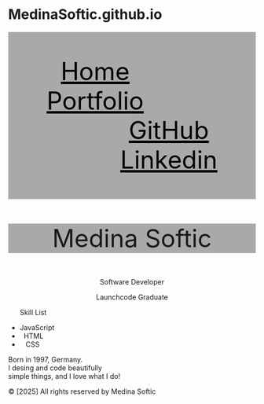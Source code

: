 # MedinaSoftic.github.io
<html>
<head>
<title>Profile Page</title>
</head>
<body>
<div style="text-align: center; background-color:darkgrey; padding: 50px;">
        <a style="color:black; padding-right: 150px; font-size: 50px;" href="">Home</a>
        <a style="color:black; padding-right: 150px; font-size: 50px;" href="">Portfolio</a>
        <a style="color:black; padding-left: 150px; font-size: 50px;" href="https://github.com/MedinaSoftic?tab=repositories">GitHub</a>
        <a style="color:black; padding-left: 150px; font-size: 50px;" href="https://www.linkedin.com/in/medina-softic-363015200/">Linkedin</a>
  </div>
    <p class="p1" style="text-align:center; background-color:darkgrey; font-size: 50px">Medina Softic</p1>
        <p style="text-align:center;">Software Developer</p>
            <p style="text-align:center;">Launchcode Graduate</p>
    <div class="SkillList">
        <ul>
            <p>Skill List</p>
            <li>JavaScript</li>
            <li>&nbsp;&nbsp;HTML &nbsp;</li>
            <li>&nbsp;&nbsp;&nbsp;CSS&nbsp;&nbsp;&nbsp;&nbsp;</li>
        </ul> 
    </div>

  <p class="p1">Born in 1997, Germany.<br> 
        I desing and code beautifully<br>
        simple things, and I love what I do!</p>
<div class="footer">
</body>
<footer>© [2025] All rights reserved by Medina Softic </footer>
</html>
